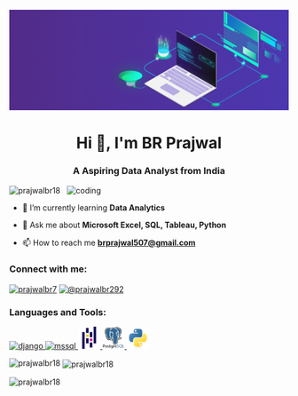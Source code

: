 ![logo](https://github.com/prajwalbr18/prajwalbr18/blob/main/github_banner.gif)
<h1 align="center">Hi 👋, I'm BR Prajwal</h1>
<h3 align="center">A Aspiring Data Analyst from India</h3>

<img align="right" alt="coding" width="400" src="https://camo.githubusercontent.com/2366b34bb903c09617990fb5fff4622f3e941349e846ddb7e73df872a9d21233/68747470733a2f2f63646e2e6472696262626c652e636f6d2f75736572732f3733303730332f73637265656e73686f74732f363538313234332f6176656e746f2e676966">

<p align="left"> <img src="https://komarev.com/ghpvc/?username=prajwalbr18&label=Profile%20views&color=0e75b6&style=flat" alt="prajwalbr18" /> </p>

- 🌱 I’m currently learning **Data Analytics**

- 💬 Ask me about **Microsoft Excel, SQL, Tableau, Python**

- 📫 How to reach me **brprajwal507@gmail.com**

<h3 align="left">Connect with me:</h3>
<p align="left">
<a href="https://linkedin.com/in/prajwalbr7" target="blank"><img align="center" src="https://raw.githubusercontent.com/rahuldkjain/github-profile-readme-generator/master/src/images/icons/Social/linked-in-alt.svg" alt="prajwalbr7" height="30" width="40" /></a>
<a href="https://www.hackerrank.com/profile/prajwalbr292" target="blank"><img align="center" src="https://raw.githubusercontent.com/rahuldkjain/github-profile-readme-generator/master/src/images/icons/Social/hackerrank.svg" alt="@prajwalbr292" height="30" width="40" /></a>
</p>

<h3 align="left">Languages and Tools:</h3>
<p align="left"> <a href="https://www.djangoproject.com/" target="_blank" rel="noreferrer"> <img src="https://cdn.worldvectorlogo.com/logos/django.svg" alt="django" width="40" height="40"/> </a> <a href="https://www.microsoft.com/en-us/sql-server" target="_blank" rel="noreferrer"> <img src="https://www.svgrepo.com/show/303229/microsoft-sql-server-logo.svg" alt="mssql" width="40" height="40"/> </a> <a href="https://pandas.pydata.org/" target="_blank" rel="noreferrer"> <img src="https://raw.githubusercontent.com/devicons/devicon/2ae2a900d2f041da66e950e4d48052658d850630/icons/pandas/pandas-original.svg" alt="pandas" width="40" height="40"/> </a> <a href="https://www.postgresql.org" target="_blank" rel="noreferrer"> <img src="https://raw.githubusercontent.com/devicons/devicon/master/icons/postgresql/postgresql-original-wordmark.svg" alt="postgresql" width="40" height="40"/> </a> <a href="https://www.python.org" target="_blank" rel="noreferrer"> <img src="https://raw.githubusercontent.com/devicons/devicon/master/icons/python/python-original.svg" alt="python" width="40" height="40"/> </a> </p>

<p><img align="left" src="https://github-readme-stats.vercel.app/api/top-langs?username=prajwalbr18&show_icons=true&locale=en&layout=compact" alt="prajwalbr18" /></p>

<p>&nbsp;<img align="center" src="https://github-readme-stats.vercel.app/api?username=prajwalbr18&show_icons=true&locale=en" alt="prajwalbr18" /></p>

<p><img align="center" src="https://github-readme-streak-stats.herokuapp.com/?user=prajwalbr18&" alt="prajwalbr18" /></p>
